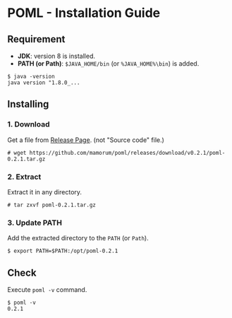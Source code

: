 # POML -  Installation Guide
## Requirement
- **JDK**: version 8 is installed.
- **PATH (or Path)**: `$JAVA_HOME/bin` (or `%JAVA_HOME%\bin`) is added.

```
$ java -version
java version "1.8.0_...
```

## Installing
### 1. Download
Get a file from [Release Page](https://github.com/mamorum/poml/releases). (not "Source code" file.)

```
# wget https://github.com/mamorum/poml/releases/download/v0.2.1/poml-0.2.1.tar.gz
```


### 2. Extract
Extract it in any directory.

```
# tar zxvf poml-0.2.1.tar.gz
```


### 3. Update PATH
Add the extracted directory to the `PATH` (or `Path`).

```
$ export PATH=$PATH:/opt/poml-0.2.1
```


## Check
Execute `poml -v` command.

```
$ poml -v
0.2.1
```


